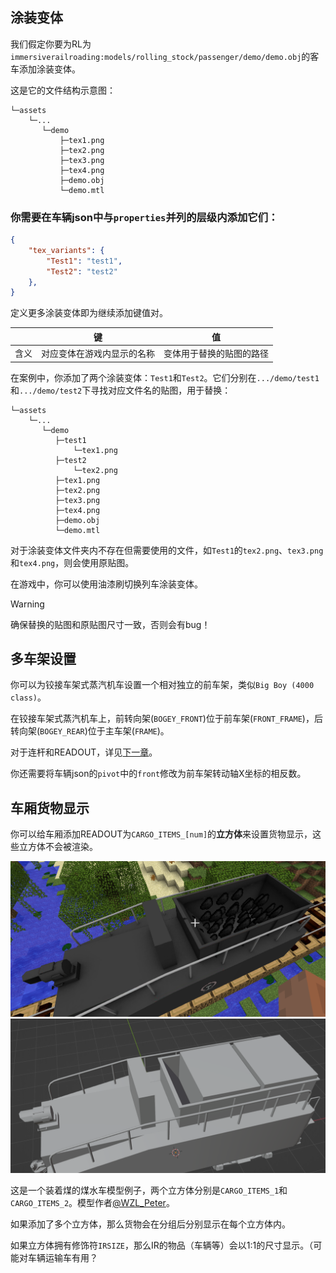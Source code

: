 ## 涂装变体
我们假定你要为RL为`immersiverailroading:models/rolling_stock/passenger/demo/demo.obj`的客车添加涂装变体。

这是它的文件结构示意图：
``` 文件结构示意
└─assets
    └─...
       └─demo
           ├─tex1.png
           ├─tex2.png
           ├─tex3.png
           ├─tex4.png
           ├─demo.obj
           └─demo.mtl
```

### 你需要在车辆json中与`properties`并列的层级内添加它们：
```json
{
	"tex_variants": {
		"Test1": "test1",
        "Test2": "test2"
	},
}
```
定义更多涂装变体即为继续添加键值对。

|  |       键       |           值           |
|----|:-------------:|:---------------------:|
|  含义  | 对应变体在游戏内显示的名称 | 变体用于替换的贴图的路径|


在案例中，你添加了两个涂装变体：`Test1`和`Test2`。它们分别在`.../demo/test1`和`.../demo/test2`下寻找对应文件名的贴图，用于替换：
``` 文件结构示意
└─assets
    └─...
       └─demo
          ├─test1
              └─tex1.png
          ├─test2
              └─tex2.png
          ├─tex1.png
          ├─tex2.png
          ├─tex3.png
          ├─tex4.png
          ├─demo.obj
          └─demo.mtl
```

对于涂装变体文件夹内不存在但需要使用的文件，如`Test1`的`tex2.png`、`tex3.png`和`tex4.png`，则会使用原贴图。

在游戏中，你可以使用油漆刷切换列车涂装变体。

>[!WARNING]
> 确保替换的贴图和原贴图尺寸一致，否则会有bug！

## 多车架设置

你可以为铰接车架式蒸汽机车设置一个相对独立的前车架，类似`Big Boy (4000 class)`。

在铰接车架式蒸汽机车上，前转向架(`BOGEY_FRONT`)位于前车架(`FRONT_FRAME`)，后转向架(`BOGEY_REAR`)位于主车架(`FRAME`)。

对于连杆和READOUT，详见[下一章](LocoValveGears.md)。

你还需要将车辆json的`pivot`中的`front`修改为前车架转动轴X坐标的相反数。

## 车厢货物显示

你可以给车厢添加READOUT为`CARGO_ITEMS_[num]`的**立方体**来设置货物显示，这些立方体不会被渲染。

![example](../Textures/pic12.png ':size=50%')
![example](../Textures/pic13.png ':size=50%')

这是一个装着煤的煤水车模型例子，两个立方体分别是`CARGO_ITEMS_1`和`CARGO_ITEMS_2`。模型作者[@WZL_Peter](https://space.bilibili.com/578451618)。

如果添加了多个立方体，那么货物会在分组后分别显示在每个立方体内。

如果立方体拥有修饰符`IRSIZE`，那么IR的物品（车辆等）会以1:1的尺寸显示。（可能对车辆运输车有用？